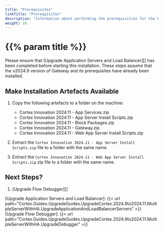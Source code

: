 ```yaml
---
title: "Prerequisites"
linkTitle: "Prerequisites"
description: "Information about performing the prerequisities for the Upgrade of the Web Application Server."
weight: 10
---
```


# {{% param title %}}

Please ensure that [Upgrade Application Servers and Load Balancer][] has been completed before starting this installation. These steps assume that the v2024.9 version of Gateway and its prerequisites have already been installed.

## Make Installation Artefacts Available

1. Copy the following artefacts to a folder on the machine:

   * Cortex Innovation 2024.11 - App Services.zip
   * Cortex Innovation 2024.11 - App Server Install Scripts.zip
   * Cortex Innovation 2024.11 - Block Packages.zip
   * Cortex Innovation 2024.11 - Gateway.zip
   * Cortex Innovation 2024.11 - Web App Server Install Scripts.zip

1. Extract the `Cortex Innovation 2024.11 - App Server Install Scripts.zip` file to a folder with the same name.
1. Extract the `Cortex Innovation 2024.11 - Web App Server Install Scripts.zip` zip file to a folder with the same name.

## Next Steps?

1. [Upgrade Flow Debugger][]

[Upgrade Application Servers and Load Balancer]: {{< url path="Cortex.Guides.UpgradeGuides.UpgradeCortex.2024.9to2024.11.MultipleServerWithHA.UpgradeApplicationAndLoadBalancerServers" >}}
[Upgrade Flow Debugger]: {{< url path="Cortex.Guides.UpgradeGuides.UpgradeCortex.2024.9to2024.11.MultipleServerWithHA.UpgradeDebugger" >}}
